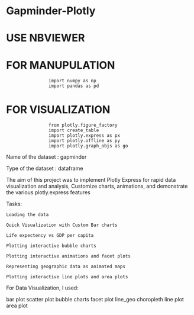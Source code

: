 # Gapminder-Plotly

# USE NBVIEWER

# FOR MANUPULATION  
                    import numpy as np
                    import pandas as pd

# FOR VISUALIZATION 
                    from plotly.figure_factory 
                    import create_table
                    import plotly.express as px
                    import plotly.offline as py
                    import plotly.graph_objs as go
                  
Name of the dataset : gapminder

Type of the dataset : dataframe

The aim of this project was to implement Plotly Express for rapid data visualization and analysis, Customize charts, animations, and demonstrate the various plotly.express features

Tasks:

    Loading the data

    Quick Visualization with Custom Bar charts

    Life expectency vs GDP per capita

    Plotting interactive bubble charts

    Plotting interactive animations and facet plots

    Representing geographic data as animated maps

    Plotting interactive line plots and area plots

For Data Visualization, I used:

bar plot
scatter plot
bubble charts
facet plot
line_geo
choropleth
line plot
area plot
